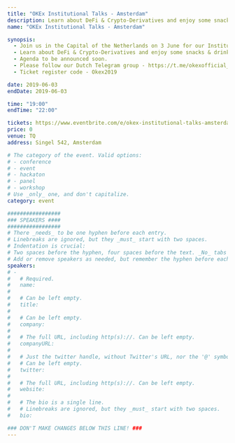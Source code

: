 ```yaml
---
title: "OKEx Institutional Talks - Amsterdam"
description: Learn about DeFi & Crypto-Derivatives and enjoy some snacks & drinks during our networking session.
name: "OKEx Institutional Talks - Amsterdam"

synopsis:
  - Join us in the Capital of the Netherlands on 3 June for our Institutional Talks.
  - Learn about DeFi & Crypto-Derivatives and enjoy some snacks & drinks during our networking session.
  - Agenda to be announced soon.
  - Please follow our Dutch Telegram group - https://t.me/okexofficial_nl
  - Ticket register code - Okex2019

date: 2019-06-03
endDate: 2019-06-03

time: "19:00"
endTime: "22:00"

tickets: https://www.eventbrite.com/e/okex-institutional-talks-amsterdam-tickets-61914512975
price: 0
venue: TQ
address: Singel 542, Amsterdam

# The category of the event. Valid options:
# - conference
# - event
# - hackaton
# - panel
# - workshop
# Use _only_ one, and don't capitalize.
category: event

#################
### SPEAKERS ####
#################
# There _needs_ to be one hyphen before each entry.
# Linebreaks are ignored, but they _must_ start with two spaces.
# Indentation is crucial:
# Two spaces before the hyphen, four spaces before the text. _No_ tabs allowed.
# Add or remove speakers as needed, but remember the hyphen before each entry.
speakers:
# -
#   # Required.
#   name:
#
#   # Can be left empty.
#   title:
#
#   # Can be left empty.
#   company:
#
#   # The full URL, including http(s)://. Can be left empty.
#   companyURL:
#
#   # Just the twitter handle, without Twitter's URL, nor the '@' symbol.
#   # Can be left empty.
#   twitter:
#
#   # The full URL, including http(s)://. Can be left empty.
#   website:
#
#   # The bio is a single line.
#   # Linebreaks are ignored, but they _must_ start with two spaces.
#   bio:

### DON'T MAKE CHANGES BELOW THIS LINE! ###
---
```


<!-- ### DON'T MAKE CHANGES BELOW THIS LINE! ### -->

<Event-Content/>
